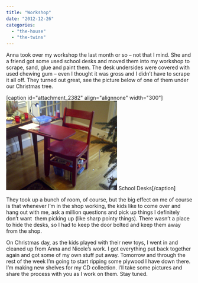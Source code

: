 ```yaml
---
title: "Workshop"
date: "2012-12-26"
categories: 
  - "the-house"
  - "the-twins"
---
```


Anna took over my workshop the last month or so – not that I mind. She and a friend got some used school desks and moved them into my workshop to scrape, sand, glue and paint them. The desk undersides were covered with used chewing gum – even I thought it was gross and I didn’t have to scrape it all off. They turned out great, see the picture below of one of them under our Christmas tree.

\[caption id="attachment\_2382" align="alignnone" width="300"\][![School Desks](images/school_desks-300x242.png)](http://www.thewargos.com/2012/12/workshop/school_desks/) School Desks\[/caption\]

They took up a bunch of room, of course, but the big effect on me of course is that whenever I’m in the shop working, the kids like to come over and hang out with me, ask a million questions and pick up things I definitely don’t want  them picking up (like sharp pointy things). There wasn’t a place to hide the desks, so I had to keep the door bolted and keep them away from the shop.

On Christmas day, as the kids played with their new toys, I went in and cleaned up from Anna and Nicole’s work. I got everything put back together again and got some of my own stuff put away. Tomorrow and through the rest of the week I’m going to start ripping some plywood I have down there. I’m making new shelves for my CD collection. I’ll take some pictures and share the process with you as I work on them. Stay tuned.
